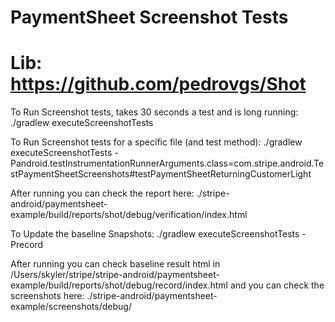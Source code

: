 # PaymentSheet Screenshot Tests
# Lib: https://github.com/pedrovgs/Shot

To Run Screenshot tests, takes 30 seconds a test and is long running:
./gradlew executeScreenshotTests

To Run Screenshot tests for a specific file (and test method):
./gradlew executeScreenshotTests -Pandroid.testInstrumentationRunnerArguments.class=com.stripe.android.TestPaymentSheetScreenshots#testPaymentSheetReturningCustomerLight

After running you can check the report here: ./stripe-android/paymentsheet-example/build/reports/shot/debug/verification/index.html

To Update the baseline Snapshots:
./gradlew executeScreenshotTests -Precord

After running you can check baseline result html in /Users/skyler/stripe/stripe-android/paymentsheet-example/build/reports/shot/debug/record/index.html
and you can check the screenshots here: ./stripe-android/paymentsheet-example/screenshots/debug/